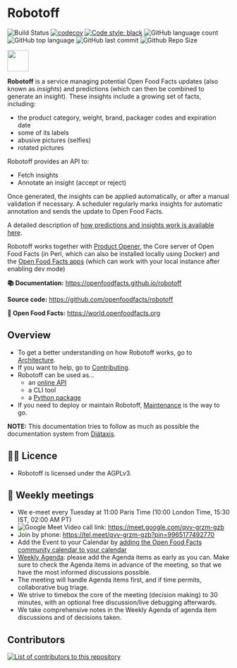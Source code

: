 # Robotoff

![Build Status](https://github.com/openfoodfacts/robotoff/workflows/Robotoff%20unit%20tests%20and%20deployments/badge.svg)
[![codecov](https://codecov.io/gh/openfoodfacts/robotoff/branch/main/graph/badge.svg?token=BY2T0KXNO1)](https://codecov.io/gh/openfoodfacts/robotoff)
[![Code style: black](https://img.shields.io/badge/code%20style-black-000000.svg)](https://github.com/psf/black)
![GitHub language count](https://img.shields.io/github/languages/count/openfoodfacts/robotoff)
![GitHub top language](https://img.shields.io/github/languages/top/openfoodfacts/robotoff)
![GitHub last commit](https://img.shields.io/github/last-commit/openfoodfacts/robotoff)
![Github Repo Size](https://img.shields.io/github/repo-size/openfoodfacts/robotoff)

<picture>
  <source media="(prefers-color-scheme: dark)" srcset="https://static.openfoodfacts.org/images/logos/off-logo-horizontal-dark.png?refresh_github_cache=1">
  <source media="(prefers-color-scheme: light)" srcset="https://static.openfoodfacts.org/images/logos/off-logo-horizontal-light.png?refresh_github_cache=1">
  <img height="48" src="https://static.openfoodfacts.org/images/logos/off-logo-horizontal-light.svg">
</picture>

**Robotoff** is a service managing potential Open Food Facts updates (also known as _insights_) and predictions (which can then be combined to generate an insight).
These insights include a growing set of facts, including:

- the product category, weight, brand, packager codes and expiration date
- some of its labels
- abusive pictures (selfies)
- rotated pictures

Robotoff provides an API to:

- Fetch insights
- Annotate an insight (accept or reject)

Once generated, the insights can be applied automatically, or after a manual validation if necessary. A scheduler regularly marks insights for automatic annotation and sends the update to Open Food Facts.

A detailed description of [how predictions and insights work is available here](https://openfoodfacts.github.io/robotoff/explanations/predictions/).

Robotoff works together with [Product Opener](https://github.com/openfoodfacts/openfoodfacts-server), the Core server of Open Food Facts (in Perl, which can also be installed locally using Docker) and the [Open Food Facts apps](https://github.com/openfoodfacts/smooth-app) (which can work with your local instance after enabling dev mode)

**📚 Documentation:** <https://openfoodfacts.github.io/robotoff>

**Source code:** <https://github.com/openfoodfacts/robotoff>

**🍊 Open Food Facts:** <https://world.openfoodfacts.org>

## Overview

- To get a better understanding on how Robotoff works, go to [Architecture](https://openfoodfacts.github.io/robotoff/introduction/architecture/).
- If you want to help, go to [Contributing](https://openfoodfacts.github.io/robotoff/introduction/contributing/).
- Robotoff can be used as...
  - an [online API](https://openfoodfacts.github.io/robotoff/references/api/)
  - a CLI tool
  - a [Python package](https://openfoodfacts.github.io/robotoff/references/package/)
- If you need to deploy or maintain Robotoff, [Maintenance](https://openfoodfacts.github.io/robotoff/how-to-guides/deployment/maintenance) is the way to go.

**NOTE:** This documentation tries to follow as much as possible the documentation system from [Diátaxis](https://diataxis.fr/).

## 👩‍⚖️ Licence
- Robotoff is licensed under the AGPLv3.

## 📆 Weekly meetings
- We e-meet every Tuesday at 11:00 Paris Time (10:00 London Time, 15:30 IST, 02:00 AM PT)
- ![Google Meet](https://img.shields.io/badge/Google%20Meet-00897B?logo=google-meet&logoColor=white) Video call link: https://meet.google.com/qvv-grzm-gzb
- Join by phone: https://tel.meet/qvv-grzm-gzb?pin=9965177492770
- Add the Event to your Calendar by [adding the Open Food Facts community calendar to your calendar](https://wiki.openfoodfacts.org/Events)
- [Weekly Agenda](https://drive.google.com/open?id=1RUfmWHjtFVaBcvQ17YfXu6FW6oRFWg-2lncljG0giKI): please add the Agenda items as early as you can. Make sure to check the Agenda items in advance of the meeting, so that we have the most informed discussions possible. 
- The meeting will handle Agenda items first, and if time permits, collaborative bug triage.
- We strive to timebox the core of the meeting (decision making) to 30 minutes, with an optional free discussion/live debugging afterwards.
- We take comprehensive notes in the Weekly Agenda of agenda item discussions and of decisions taken.

## Contributors

<a href="https://github.com/openfoodfacts/robotoff/graphs/contributors">
  <img alt="List of contributors to this repository" src="https://contrib.rocks/image?repo=openfoodfacts/robotoff" />
</a>

